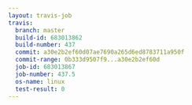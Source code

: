 ```yaml
---
layout: travis-job
travis:
  branch: master
  build-id: 683013862
  build-number: 437
  commit: a30e2b2ef60d07ae7690a265d6ed8783711a950f
  commit-range: 0b333d9507f9...a30e2b2ef60d
  job-id: 683013867
  job-number: 437.5
  os-name: linux
  test-result: 0
---
```

